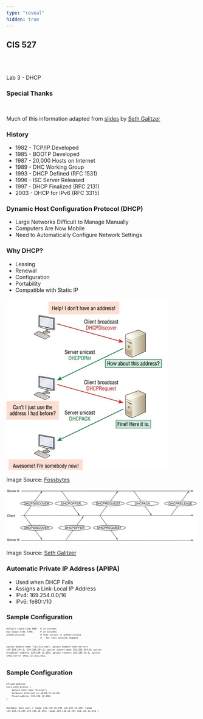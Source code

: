 ```yaml
---
type: "reveal"
hidden: true
---
```

<section>
	<h2>CIS 527</h2><br><br><p>Lab 3 - DHCP</p>
</section>
<section>
	<h3>Special Thanks</h3>
	<br>
	<p>Much of this information adapted from <a href="https://russfeld.me/assets/oldimpress/images/cis527/dhcp.svg">slides</a> by <a href="http://people.cs.ksu.edu/~sgsax/">Seth Galitzer</a></p>
</section>
<section>
	<h3>History</h3>
	<ul>
		<li>1982 - TCP/IP Developed</li>
		<li>1985 - BOOTP Developed</li>
		<li>1987 - 20,000 Hosts on Internet</li>
		<li>1989 - DHC Working Group</li>
		<li>1993 - DHCP Defined (RFC 1531)</li>
		<li>1996 - ISC Server Released</li>
		<li>1997 - DHCP Finalized (RFC 2131)</li>
		<li>2003 - DHCP for IPv6 (RFC 3315)</li>
	</ul>
</section>
<section>
	<h3>Dynamic Host Configuration Protocol (DHCP)</h3>
	<ul>
		<li>Large Networks Difficult to Manage Manually</li>
		<li>Computers Are Now Mobile</li>
		<li>Need to Automatically Configure Network Settings</li>
	</ul>
</section>
<section>
	<h3>Why DHCP?</h3>
	<ul>
		<li>Leasing</li>
		<li>Renewal</li>
		<li>Configuration</li>
		<li>Portability</li>
		<li>Compatible with Static IP</li>
	</ul>
</section>
<section>
	<img class="stretch plain" src="../../images/dhcp_fossbytes.jpg">
	<p class="imagecredit">Image Source: <a href="https://fossbytes.com/dhcp-how-does-it-work/">Fossbytes</a></p>
</section>
<section>
	<img class="stretch plain" src="../../images/dhcp_multiple.png">
	<p class="imagecredit">Image Source: <a href="http://people.cs.ksu.edu/~russfeld/cis527spring2017/9dhcpdns/images/dhcp.svg">Seth Galitzer</a></p>
</section>
<section>
	<h3>Automatic Private IP Address (APIPA)</h3>
	<ul>
		<li>Used when DHCP Fails</li>
		<li>Assigns a Link-Local IP Address</li>
		<li>IPv4: 169.254.0.0/16</li>
		<li>IPv6: fe80::/10</li>
	</ul>
</section>
<section>
	<h3>Sample Configuration</h3>
	<pre style="font-size: .5em"><code>default-lease-time 600;  # in seconds
max-lease-time 7200;     # in seconds
authoritative;           # this server is authoritative
                         #   for this network segment

option domain-name "cis.ksu.edu";
option domain-name-servers 129.130.254.2, 129.130.254.3;
option subnet-mask 255.255.254.0;
option broadcast-address 129.130.11.255;
option routers 129.130.10.1;
option smtp-server smtp.cis.ksu.edu;
</code></pre>
</section>
<section>
	<h3>Sample Configuration</h3>
	<pre style="font-size: .5em"><code>#fixed-address
host eth0_bronco {
	option host-name "bronco";
	hardware ethernet ec:a8:6b:fe:2e:b5;
	fixed-address 129.130.10.190;
}

#dynamic pool
pool {
	range 129.130.10.209 129.130.10.229;
	range 129.130.10.245 129.130.10.255;
	range 129.130.11.201 129.130.11.254
}
</code></pre>
</section>
